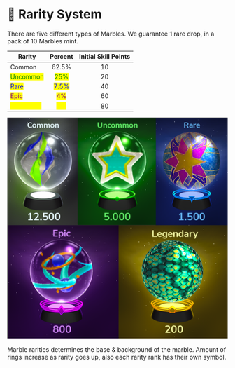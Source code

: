 # 💎 Rarity System

There are five different types of Marbles. We guarantee 1 rare drop, in a pack of 10 Marbles mint.

| Rarity                                       |                Percent                | Initial Skill Points |
| -------------------------------------------- | :-----------------------------------: | :------------------: |
| Common                                       |                 62.5%                 |          10          |
| <mark style="color:green;">Uncommon</mark>   | <mark style="color:green;">25%</mark> |          20          |
| <mark style="color:blue;">Rare</mark>        | <mark style="color:blue;">7.5%</mark> |          40          |
| <mark style="color:purple;">Epic</mark>      | <mark style="color:purple;">4%</mark> |          60          |
| <mark style="color:yellow;">Legendary</mark> | <mark style="color:yellow;">1%</mark> |          80          |

![Rarity of Marbles](../../.gitbook/assets/rareity5.png)

Marble rarities determines the base & background of the marble. Amount of rings increase as rarity  goes up, also each rarity rank has their own symbol.
